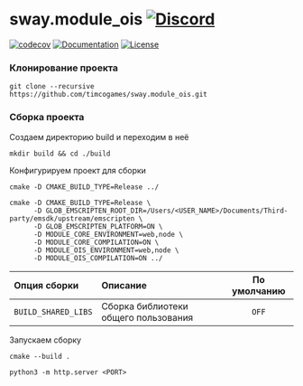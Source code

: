 # sway.module_ois [![Discord](https://discordapp.com/api/guilds/402238411639095297/widget.png)](https://discord.gg/vCMcgwQ)

[![codecov][codecov-svg]][codecov-url] [![Documentation][codedocs-svg]][codedocs-url] [![License][license-svg]][license-url]

### Клонирование проекта

```console
git clone --recursive https://github.com/timcogames/sway.module_ois.git
```

### Сборка проекта

Создаем директорию build и переходим в неё

```console
mkdir build && cd ./build
```

Конфигурируем проект для сборки

```console
cmake -D CMAKE_BUILD_TYPE=Release ../

cmake -D CMAKE_BUILD_TYPE=Release \
      -D GLOB_EMSCRIPTEN_ROOT_DIR=/Users/<USER_NAME>/Documents/Third-party/emsdk/upstream/emscripten \
      -D GLOB_EMSCRIPTEN_PLATFORM=ON \
      -D MODULE_CORE_ENVIRONMENT=web,node \
      -D MODULE_CORE_COMPILATION=ON \
      -D MODULE_OIS_ENVIRONMENT=web,node \
      -D MODULE_OIS_COMPILATION=ON ../
```

Опция сборки | Описание | По умолчанию
:---|:---|:---:
`BUILD_SHARED_LIBS` | Сборка библиотеки общего пользования | `OFF`

Запускаем сборку

```console
cmake --build .

python3 -m http.server <PORT>
```

[codecov-svg]: https://codecov.io/gh/timcogames/sway.module_ois/branch/master/graph/badge.svg
[codecov-url]: https://codecov.io/gh/timcogames/sway.module_ois
[codedocs-svg]: https://codedocs.xyz/timcogames/sway.module_ois.svg
[codedocs-url]: https://codedocs.xyz/timcogames/sway.module_ois/
[license-svg]: https://img.shields.io/github/license/mashape/apistatus.svg
[license-url]: LICENSE
